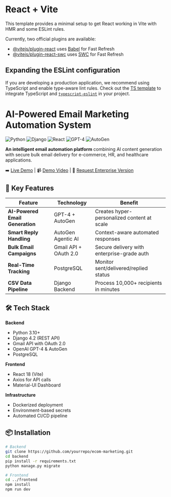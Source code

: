 # React + Vite

This template provides a minimal setup to get React working in Vite with HMR and some ESLint rules.

Currently, two official plugins are available:

- [@vitejs/plugin-react](https://github.com/vitejs/vite-plugin-react/blob/main/packages/plugin-react/README.md) uses [Babel](https://babeljs.io/) for Fast Refresh
- [@vitejs/plugin-react-swc](https://github.com/vitejs/vite-plugin-react-swc) uses [SWC](https://swc.rs/) for Fast Refresh

## Expanding the ESLint configuration

If you are developing a production application, we recommend using TypeScript and enable type-aware lint rules. Check out the [TS template](https://github.com/vitejs/vite/tree/main/packages/create-vite/template-react-ts) to integrate TypeScript and [`typescript-eslint`](https://typescript-eslint.io) in your project.
# AI-Powered Email Marketing Automation System

![Python](https://img.shields.io/badge/python-3.10+-blue.svg)
![Django](https://img.shields.io/badge/django-4.2+-green.svg)
![React](https://img.shields.io/badge/react-18+-61dafb.svg)
![GPT-4](https://img.shields.io/badge/OpenAI-GPT4-purple.svg)
![AutoGen](https://img.shields.io/badge/Microsoft-AutoGen-blueviolet.svg)

**An intelligent email automation platform** combining AI content generation with secure bulk email delivery for e-commerce, HR, and healthcare applications.

➡️ [Live Demo](#) | 📹 [Demo Video](#) | 📧 [Request Enterprise Version](#)

## 🚀 Key Features

| Feature | Technology | Benefit |
|---------|------------|---------|
| **AI-Powered Email Generation** | GPT-4 + AutoGen | Creates hyper-personalized content at scale |
| **Smart Reply Handling** | AutoGen Agentic AI | Context-aware automated responses |
| **Bulk Email Campaigns** | Gmail API + OAuth 2.0 | Secure delivery with enterprise-grade auth |
| **Real-Time Tracking** | PostgreSQL | Monitor sent/delivered/replied status |
| **CSV Data Pipeline** | Django Backend | Process 10,000+ recipients in minutes |

## 🛠️ Tech Stack

**Backend**
- Python 3.10+
- Django 4.2 (REST API)
- Gmail API with OAuth 2.0
- OpenAI GPT-4 & AutoGen
- PostgreSQL

**Frontend**
- React 18 (Vite)
- Axios for API calls
- Material-UI Dashboard

**Infrastructure**
- Dockerized deployment
- Environment-based secrets
- Automated CI/CD pipeline

## 📦 Installation

```bash
# Backend
git clone https://github.com/yourrepo/ecom-marketing.git
cd backend
pip install -r requirements.txt
python manage.py migrate

# Frontend
cd ../frontend
npm install
npm run dev
